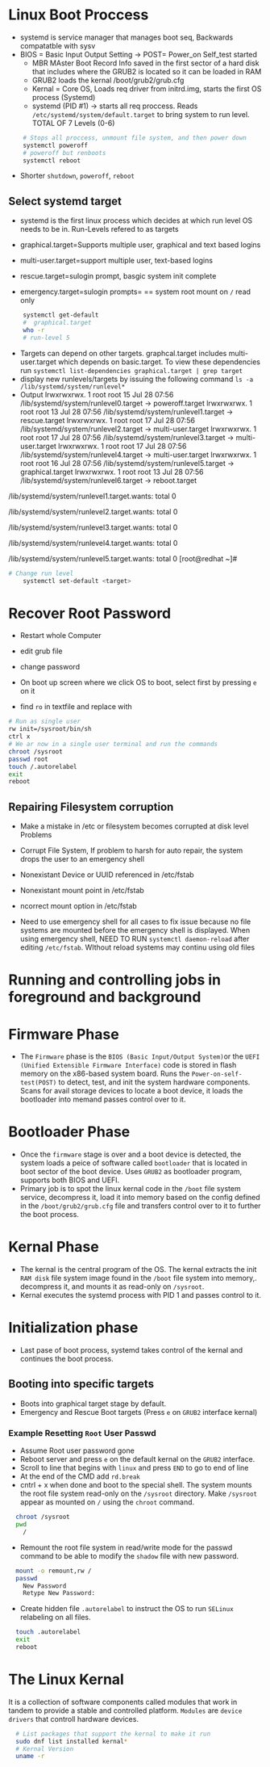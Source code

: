 # Linux Boot Proccess

- systemd is service manager that manages boot seq, Backwards compatatble with sysv
- BIOS = Basic Input Output Setting -> POST= Power_on Self_test started
  - MBR MAster Boot Record Info saved in the first sector of a hard disk that includes where the GRUB2 is located so it can be loaded in RAM
  - GRUB2 loads the kernal /boot/grub2/grub.cfg
  - Kernal = Core OS, Loads req driver from initrd.img, starts the first OS process (Systemd)
  - systemd (PID #1) -> starts all req proccess. Reads `/etc/systemd/system/default.target` to bring system to run level. TOTAL OF 7 Levels (0-6)

```bash
    # Stops all proccess, unmount file system, and then power down
    systemctl poweroff
    # poweroff but renboots
    systemctl reboot
```

- Shorter `shutdown`, `poweroff`, `reboot`

## Select systemd target

- systemd is the first linux process which decides at which run level OS needs to be in. Run-Levels refered to as targets

- graphical.target=Supports multiple user, graphical and text based logins
- multi-user.target=support multiple user, text-based logins
- rescue.target=sulogin prompt, basgic system init complete
- emergency.target=sulogin prompts= == system root mount on `/` read only

```bash
    systemctl get-default
    #  graphical.target
    who -r
    # run-level 5
```

- Targets can depend on other targets. graphcal.target includes multi-user.target which depends on basic.target. To view these dependencies run
  `systemctl list-dependencies graphical.target | grep target`
- display new runlevels/targets by issuing the following command
  `ls -a /lib/systemd/system/runlevel*`
- Output
  lrwxrwxrwx. 1 root root 15 Jul 28 07:56 /lib/systemd/system/runlevel0.target -> poweroff.target
  lrwxrwxrwx. 1 root root 13 Jul 28 07:56 /lib/systemd/system/runlevel1.target -> rescue.target
  lrwxrwxrwx. 1 root root 17 Jul 28 07:56 /lib/systemd/system/runlevel2.target -> multi-user.target
  lrwxrwxrwx. 1 root root 17 Jul 28 07:56 /lib/systemd/system/runlevel3.target -> multi-user.target
  lrwxrwxrwx. 1 root root 17 Jul 28 07:56 /lib/systemd/system/runlevel4.target -> multi-user.target
  lrwxrwxrwx. 1 root root 16 Jul 28 07:56 /lib/systemd/system/runlevel5.target -> graphical.target
  lrwxrwxrwx. 1 root root 13 Jul 28 07:56 /lib/systemd/system/runlevel6.target -> reboot.target

/lib/systemd/system/runlevel1.target.wants:
total 0

/lib/systemd/system/runlevel2.target.wants:
total 0

/lib/systemd/system/runlevel3.target.wants:
total 0

/lib/systemd/system/runlevel4.target.wants:
total 0

/lib/systemd/system/runlevel5.target.wants:
total 0
[root@redhat ~]#

```bash
# Change run level
    systemctl set-default <target>
```

# Recover Root Password

- Restart whole Computer
- edit grub file
- change password

- On boot up screen where we click OS to boot, select first by pressing `e` on it
- find `ro` in textfile and replace with

```bash
# Run as single user
rw init=/sysroot/bin/sh
ctrl x
# We ar now in a single user terminal and run the commands
chroot /sysroot
passwd root
touch /.autorelabel
exit
reboot
```

## Repairing Filesystem corruption

- Make a mistake in /etc or filesystem becomes corrupted at disk level
  Problems
- Corrupt File System, If problem to harsh for auto repair, the system drops the user to an emergency shell
- Nonexistant Device or UUID referenced in /etc/fstab
- Nonexistant mount point in /etc/fstab
- ncorrect mount option in /etc/fstab

- Need to use emergency shell for all cases to fix issue because no file systems are mounted before the emergency shell is displayed. When using emergency shell, NEED TO RUN `systemctl daemon-reload` after editing `/etc/fstab`. WIthout reload systems may continu using old files

# Running and controlling jobs in foreground and background

# Firmware Phase

- The `Firmware` phase is the `BIOS (Basic Input/Output System)`or the `UEFI (Unified Extensible Firmware Interface)` code is stored in flash memory on the x86-based system board. Runs the `Power-on-self-test(POST)` to detect, test, and init the system hardware components. Scans for avail storage devices to locate a boot device, it loads the bootloader into memand passes control over to it.

# Bootloader Phase

- Once the `firmware` stage is over and a boot device is detected, the system loads a peice of software called `bootloader` that is located in boot sector of the boot device. Uses `GRUB2` as bootloader program, supports both BIOS and UEFI.
- Primary job is to spot the linux kernal code in the `/boot` file system service, decompress it, load it into memory based on the config defined in the `/boot/grub2/grub.cfg` file and transfers control over to it to further the boot process.

# Kernal Phase

- The kernal is the central program of the OS. The kernal extracts the init `RAM disk` file system image found in the `/boot` file system into memory,. decompress it, and mounts it as read-only on `/sysroot`.
- Kernal executes the systemd process with PID 1 and passes control to it.

# Initialization phase

- Last pase of boot process, systemd takes control of the kernal and continues the boot process.

## Booting into specific targets

- Boots into graphical target stage by default.
- Emergency and Rescue Boot targets (Press `e` on `GRUB2` interface kernal)

### Example Resetting `Root` User Passwd

- Assume Root user password gone
- Reboot server and press `e` on the default kernal on the `GRUB2` interface.
- Scroll to line that begins with `linux` and press `END` to go to end of line
- At the end of the CMD add `rd.break`
- cntrl + x when done and boot to the special shell. The system mounts the root file system read-only on the `/sysroot` directory. Make `/sysroot` appear as mounted on `/` using the `chroot` command.

```bash
  chroot /sysroot
  pwd
    /
```

- Remount the root file system in read/write mode for the passwd command to be able to modify the `shadow` file with new password.

```bash
  mount -o remount,rw /
  passwd
    New Password
    Retype New Password:
```

- Create hidden file `.autorelabel` to instruct the OS to run `SELinux` relabeling on all files.

```bash
  touch .autorelabel
  exit
  reboot
```

# The Linux Kernal

It is a collection of software components called modules that work in tandem to provide a stable and controlled platform. `Modules` are `device drivers` that controll hardware devices.

```bash
  # List packages that support the kernal to make it run
  sudo dnf list installed kernal*
  # Kernal Version
  uname -r
```
